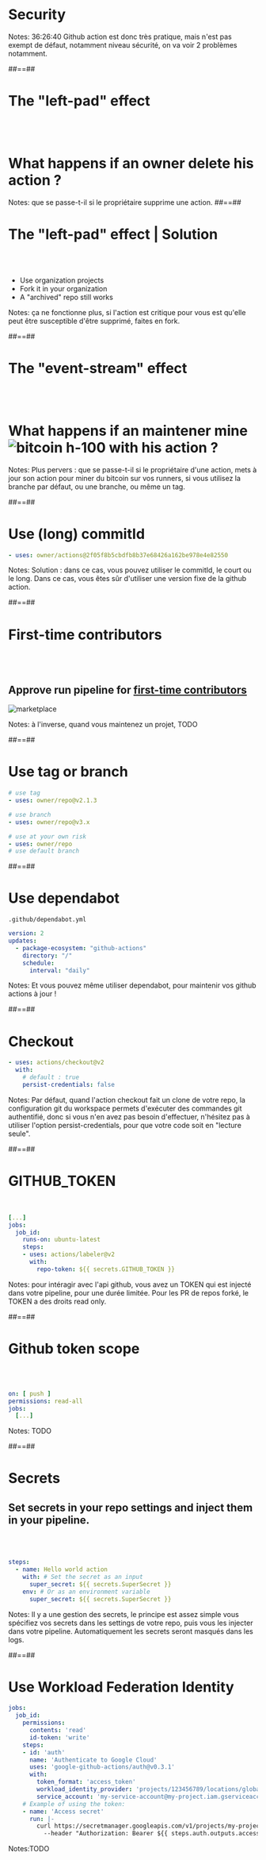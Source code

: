 

<!-- .slide: class="transition sfeir-bg-red" -->
# Security

Notes: 36:26:40 Github action est donc très pratique, mais n'est pas exempt de défaut, notamment niveau sécurité, on va voir 2 problèmes notamment.

##==##

# The "left-pad" effect
<br><br>

# What happens if an owner delete his action ?

Notes: que se passe-t-il si le propriétaire supprime une action.
##==##

# The "left-pad" effect | Solution
<br><br>

* Use organization projects
* Fork it in your organization
* A "archived" repo still works
<!-- .element: class="list-fragment" -->
Notes:  ça ne fonctionne plus, si l'action est critique pour vous est qu'elle peut être susceptible d'être supprimé, faites en fork.

##==##

# The "event-stream" effect
<br><br>

# What happens if an maintener mine ![bitcoin h-100](./assets/images/bitcoin-logo.png) with his action ?

Notes: Plus pervers : que se passe-t-il si le propriétaire d'une action, mets à jour son action pour miner du bitcoin sur vos runners, si vous utilisez la branche par défaut, ou une branche, ou même un tag. 

##==##
<!-- .slide: class="with-code" -->
# Use (long) commitId

```yaml
- uses: owner/actions@2f05f8b5cbdfb8b37e68426a162be978e4e82550
```
<!-- .element: class="big-code" -->
Notes: Solution : dans ce cas, vous pouvez utiliser le commitId, le court ou le long. Dans ce cas, vous êtes sûr d'utiliser une version fixe de la github action.

##==##

# First-time contributors
<br><br>

## Approve run pipeline for [first-time contributors](https://docs.github.com/en/actions/managing-workflow-runs/approving-workflow-runs-from-public-forks)
![marketplace](./assets/images/first-time-contributor.png)

Notes: à l'inverse, quand vous maintenez un projet,  TODO

##==##
<!-- .slide: class="with-code" -->
# Use tag or branch

```yaml
# use tag
- uses: owner/repo@v2.1.3
```
<!-- .element: class="big-code" -->

```yaml
# use branch
- uses: owner/repo@v3.x
```
<!-- .element: class="big-code" -->

```yaml
# use at your own risk 
- uses: owner/repo
# use default branch
```
<!-- .element: class="big-code" -->

##==##
<!-- .slide: class="with-code" -->
# Use dependabot

`.github/dependabot.yml`
```yaml
version: 2
updates:
  - package-ecosystem: "github-actions"
    directory: "/"
    schedule:
      interval: "daily"
```
<!-- .element: class="big-code" -->

Notes: Et vous pouvez même utiliser dependabot, pour maintenir vos github actions à jour !

##==##
<!-- .slide: class="with-code" -->
# Checkout

```yaml
- uses: actions/checkout@v2
  with:
    # default : true
    persist-credentials: false
```
<!-- .element: class="big-code" -->

Notes: Par défaut, quand l'action checkout fait un clone de votre repo, la configuration git du workspace permets d'exécuter des commandes git authentifié, donc si vous n'en avez pas besoin d'effectuer, n'hésitez pas à utiliser l'option persist-credentials, pour que votre code soit en "lecture seule".

##==##
<!-- .slide: class="with-code" -->
# GITHUB_TOKEN
<br>

```yaml
[...]
jobs:
  job_id:
    runs-on: ubuntu-latest
    steps:
    - uses: actions/labeler@v2
      with:
        repo-token: ${{ secrets.GITHUB_TOKEN }}
```
<!-- .element: class="big-code" -->

Notes: pour intéragir avec l'api github, vous avez un TOKEN qui est injecté dans votre pipeline, pour une durée limitée. Pour les PR de repos forké,
le TOKEN a des droits read only.

##==##

# Github token scope
<!-- .slide: class="with-code" -->
<br><br>

```yaml
on: [ push ]
permissions: read-all
jobs:
  [...]
```
<!-- .element: class="big-code" -->

Notes: TODO

##==##
<!-- .slide: class="with-code" -->
# Secrets

## Set secrets in your repo settings and inject them in your pipeline.
<br><br>

```yaml
steps:
  - name: Hello world action
    with: # Set the secret as an input
      super_secret: ${{ secrets.SuperSecret }}
    env: # Or as an environment variable
      super_secret: ${{ secrets.SuperSecret }}
```
<!-- .element: class="big-code" -->

Notes: Il y a une gestion des secrets, le principe est assez simple vous spécifiez vos secrets dans les settings de votre repo, puis vous les injecter dans votre pipeline. Automatiquement les secrets seront masqués dans les logs.

##==##

# Use Workload Federation Identity

```yaml
jobs:
  job_id:
    permissions:
      contents: 'read'
      id-token: 'write'
    steps:
    - id: 'auth'
      name: 'Authenticate to Google Cloud'
      uses: 'google-github-actions/auth@v0.3.1'
      with:
        token_format: 'access_token'
        workload_identity_provider: 'projects/123456789/locations/global/workloadIdentityPools/my-pool/providers/my-provider'
        service_account: 'my-service-account@my-project.iam.gserviceaccount.com'
    # Example of using the token:
    - name: 'Access secret'
      run: |-
        curl https://secretmanager.googleapis.com/v1/projects/my-project/secrets/my-secret/versions/1:access \
          --header "Authorization: Bearer ${{ steps.auth.outputs.access_token }}"
```

Notes:TODO

